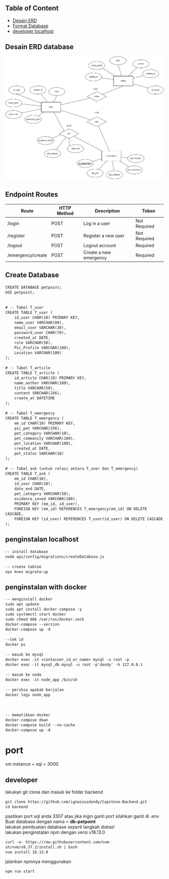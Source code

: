 ## Table of Content
- [Desain ERD](#desain-erd-database)
- [Format Database](#create-database)
- [developer localhost](#developer)

## Desain ERD database
![alt text](https://github.com/ignasiusdandy/Capstone-Backend/blob/master/src/petshop.png?raw=true)


## Endpoint Routes
| Route                  | HTTP Method | Description                 | Token        |
| ---------------------- | ----------- | --------------------------- | ------------ |
| /login                 | POST        | Log in a user               | Not Required |
| /register              | POST        | Register a new user         | Not Required |
| /logout                | POST        | Logout account              | Required     |
| /emergency/create      | POST        | Create a new emergency      | Required     |

## Create Database
```
CREATE DATABASE petpoint;
USE petpoint;


# -- Tabel T_user
CREATE TABLE T_user (
    id_user CHAR(10) PRIMARY KEY,
    name_user VARCHAR(80),
    email_user VARCHAR(30),
    password_user CHAR(70),
    created_at DATE,
    role VARCHAR(50),
    Pic_Profile VARCHAR(100),
    Location VARCHAR(100)
);

# -- Tabel T_article
CREATE TABLE T_article (
    id_article CHAR(10) PRIMARY KEY,
    name_author VARCHAR(100),
    title VARCHAR(50),
    content VARCHAR(256),
    create_at DATETIME
);

# -- Tabel T_emergency
CREATE TABLE T_emergency (
    em_id CHAR(10) PRIMARY KEY,
    pic_pet VARCHAR(256),
    pet_category VARCHAR(10),
    pet_community VARCHAR(100),
    pet_location VARCHAR(100),
    created_at DATE,
    pet_status VARCHAR(10)
);

# -- Tabel ask (untuk relasi antara T_user dan T_emergency)
CREATE TABLE T_ask (
    em_id CHAR(10),
    id_user CHAR(10),
    date_end DATE,
    pet_category VARCHAR(50),
    evidence_saved VARCHAR(100),
    PRIMARY KEY (em_id, id_user),
    FOREIGN KEY (em_id) REFERENCES T_emergency(em_id) ON DELETE CASCADE,
    FOREIGN KEY (id_user) REFERENCES T_user(id_user) ON DELETE CASCADE
);
```



## penginstalan localhost
```
-- install database
node api/config/migrations/createDatabase.js

-- create tablee
npx knex migrate:up
```

## penginstalan with docker
```
-- menginstall docker
sudo apt update
sudo apt install docker-compose -y
sudo systemctl start docker
sudo chmod 666 /var/run/docker.sock
docker-compose --version
docker-compose up -d

--Cek id
docker ps

-- masuk ke mysql
docker exec -it <container_id_or_name> mysql -u root -p
docker exec -it mysql_db mysql -u root -p'dandy' -h 127.0.0.1

-- masuk ke node
docker exec -it node_app /bin/sh

-- periksa apakah berjalan
docker logs node_app



-- mematikkan docker
docker-compose down
docker-compose build --no-cache
docker-compose up -d
```

# port
vm instance =
sql = 3000

## developer
lakukan git clone dan masuk ke folder backend
```
git clone https://github.com/ignasiusdandy/Capstone-Backend.git
cd backend
``` 
pastikan port sql anda 3307 atau jika ingin ganti port silahkan ganti di .env <br>
Buat database dengan nama = **db-petpoint** <br>
lakukan pembuatan database seperti langkah diatas! <br>
lakukan penginstalan npm dengan versi v18.13.0 <br>
```
curl -o- https://raw.githubusercontent.com/nvm-sh/nvm/v0.37.2/install.sh | bash
nvm install 18.13.0
```
jalankan npmnya menggunakan
```
npm run start
```